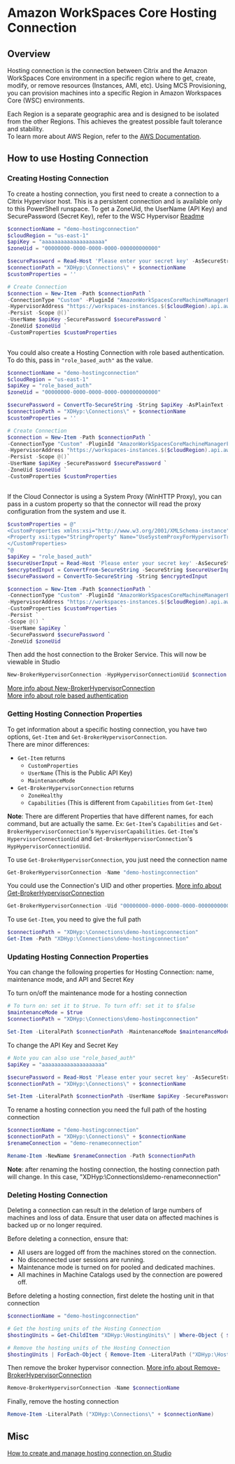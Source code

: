 # Amazon WorkSpaces Core Hosting Connection

## Overview
Hosting connection is the connection between Citrix and the Amazon WorkSpaces Core environment in a specific region where to get, create, modify, or remove resources (Instances, AMI, etc). Using MCS Provisioning, you can provision machines into a specific Region in Amazon Workspaces Core (WSC) environments. 

Each Region is a separate geographic area and is designed to be isolated from the other Regions. This achieves the greatest possible fault tolerance and stability. <br>
To learn more about AWS Region, refer to the [AWS Documentation](https://docs.aws.amazon.com/AWSEC2/latest/UserGuide/using-regions-availability-zones.html). 

## How to use Hosting Connection

### Creating Hosting Connection
To create a hosting connection, you first need to create a connection to a Citrix Hypervisor host. This is a persistent connection and is available only to this PowerShell runspace. To get a ZoneUid, the UserName (API Key) and SecurePassword (Secret Key), refer to the WSC Hypervisor [Readme](../README.md)
```powershell
$connectionName = "demo-hostingconnection"
$cloudRegion = "us-east-1"
$apiKey = "aaaaaaaaaaaaaaaaaaaa"
$zoneUid = "00000000-0000-0000-0000-000000000000"

$securePassword = Read-Host 'Please enter your secret key' -AsSecureString
$connectionPath = "XDHyp:\Connections\" + $connectionName
$customProperties = ''

# Create Connection
$connection = New-Item -Path $connectionPath `
-ConnectionType "Custom" -PluginId "AmazonWorkSpacesCoreMachineManagerFactory" `
-HypervisorAddress "https://workspaces-instances.$($cloudRegion).api.aws" `
-Persist -Scope @()`
-UserName $apiKey -SecurePassword $securePassword `
-ZoneUid $zoneUid `
-CustomProperties $customProperties
  
```
You could also create a Hosting Connection with role based authentication. To do this, pass in `"role_based_auth"` as the value.
```powershell
$connectionName = "demo-hostingconnection"
$cloudRegion = "us-east-1"
$apiKey = "role_based_auth"
$zoneUid = "00000000-0000-0000-0000-000000000000"

$securePassword = ConvertTo-SecureString -String $apiKey -AsPlainText -Force
$connectionPath = "XDHyp:\Connections\" + $connectionName
$customProperties = ''

# Create Connection
$connection = New-Item -Path $connectionPath `
-ConnectionType "Custom" -PluginId "AmazonWorkSpacesCoreMachineManagerFactory" `
-HypervisorAddress "https://workspaces-instances.$($cloudRegion).api.aws" `
-Persist -Scope @()`
-UserName $apiKey -SecurePassword $securePassword `
-ZoneUid $zoneUid `
-CustomProperties $customProperties
  
```
If the Cloud Connector is using a System Proxy (WinHTTP Proxy), you can pass in a custom property so that the connector will read the proxy configuration from the system and use it.

```powershell
$customProperties = @"
<CustomProperties xmlns:xsi="http://www.w3.org/2001/XMLSchema-instance" xmlns="http://schemas.citrix.com/2014/xd/machinecreation">
<Property xsi:type="StringProperty" Name="UseSystemProxyForHypervisorTrafficOnConnectors" Value="True" />
</CustomProperties>
"@
$apiKey = "role_based_auth"
$secureUserInput = Read-Host 'Please enter your secret key' -AsSecureString
$encryptedInput = ConvertFrom-SecureString -SecureString $secureUserInput
$securePassword = ConvertTo-SecureString -String $encryptedInput

$connection = New-Item -Path $connectionPath `
-ConnectionType "Custom" -PluginId "AmazonWorkSpacesCoreMachineManagerFactory" `
-HypervisorAddress "https://workspaces-instances.$($cloudRegion).api.aws" `
-CustomProperties $customProperties `
-Persist `
-Scope @() `
-UserName $apiKey `
-SecurePassword $securePassword `
-ZoneUid $zoneUid
```
Then add the host connection to the Broker Service. This will now be viewable in Studio
```powershell
New-BrokerHypervisorConnection -HypHypervisorConnectionUid $connection.HypervisorConnectionUid
```

[More info about New-BrokerHypervisorConnection](https://developer-docs.citrix.com/en-us/citrix-virtual-apps-desktops-sdk/current-release/broker/new-brokerhypervisorconnection)<br>
[More info about role based authentication](https://docs.citrix.com/en-us/citrix-daas/install-configure/connections/connection-aws#minimal-iam-permissions-policy)

### Getting Hosting Connection Properties
To get information about a specific hosting connection, you have two options, `Get-Item` and `Get-BrokerHypervisorConnection`. <br>
There are minor differences: 
- `Get-Item` returns 
    - `CustomProperties`
    - `UserName` (This is the Public API Key)
    - `MaintenanceMode`
- `Get-BrokerHypervisorConnection` returns 
    - `ZoneHealthy`
    - `Capabilities` (This is different from `Capabilities` from `Get-Item`) 

**Note**: There are different Properties that have different names, for each command, but are actually the same. Ex: `Get-Item`'s `Capabilities` and `Get-BrokerHypervisorConnection`'s `HypervisorCapabilities`. `Get-Item`'s `HypervisorConnectionUid` and `Get-BrokerHypervisorConnection`'s `HypHypervisorConnectionUid`. 

To use `Get-BrokerHypervisorConnection`, you just need the connection name
```powershell
Get-BrokerHypervisorConnection -Name "demo-hostingconnection"
```
You could use the Connection's UID and other properties. [More info about Get-BrokerHypervisorConnection](https://developer-docs.citrix.com/en-us/citrix-virtual-apps-desktops-sdk/current-release/broker/get-brokerhypervisorconnection)
```powershell
Get-BrokerHypervisorConnection -Uid "00000000-0000-0000-0000-000000000000"
```
To use `Get-Item`, you need to give the full path
```powershell
$connectionPath = "XDHyp:\Connections\demo-hostingconnection"
Get-Item -Path "XDHyp:\Connections\demo-hostingconnection"
```

### Updating Hosting Connection Properties
You can change the following properties for Hosting Connection: name, maintenance mode, and API and Secret Key

To turn on/off the maintenance mode for a hosting connection
```powershell
# To turn on: set it to $true. To turn off: set it to $false
$maintenanceMode = $true
$connectionPath = "XDHyp:\Connections\demo-hostingconnection"

Set-Item -LiteralPath $connectionPath -MaintenanceMode $maintenanceMode
```
To change the API Key and Secret Key
```powershell
# Note you can also use "role_based_auth"
$apiKey = "aaaaaaaaaaaaaaaaaaaa"

$securePassword = Read-Host 'Please enter your secret key' -AsSecureString
$connectionPath = "XDHyp:\Connections\" + $connectionName

Set-Item -LiteralPath $connectionPath -UserName $apiKey -SecurePassword $securePassword
```
To rename a hosting connection you need the full path of the hosting connection
```powershell
$connectionName = "demo-hostingconnection"
$connectionPath = "XDHyp:\Connections\" + $connectionName
$renameConnection = "demo-renameconnection"

Rename-Item -NewName $renameConnection -Path $connectionPath
```
**Note**: after renaming the hosting connection, the hosting connection path will change. In this case, "XDHyp:\Connections\demo-renameconnection"

### Deleting Hosting Connection
Deleting a connection can result in the deletion of large numbers of machines and loss of data. Ensure that user data on affected machines is backed up or no longer required.

Before deleting a connection, ensure that:
* All users are logged off from the machines stored on the connection.
* No disconnected user sessions are running.
* Maintenance mode is turned on for pooled and dedicated machines.
* All machines in Machine Catalogs used by the connection are powered off.

Before deleting a hosting connection, first delete the hosting unit in that connection
```powershell
$connectionName = "demo-hostingconnection"

# Get the hosting units of the Hosting Connection
$hostingUnits = Get-ChildItem "XDHyp:\HostingUnits\" | Where-Object { $_.HypervisorConnection.HypervisorConnectionName -eq $connectionName }

# Remove the hosting units of the Hosting Connection
$hostingUnits | ForEach-Object { Remove-Item -LiteralPath ("XDHyp:\HostingUnits\"+ $_.HostingUnitName) -Force }
```
Then remove the broker hypervisor connection. [More info about Remove-BrokerHypervisorConnection](https://developer-docs.citrix.com/en-us/citrix-virtual-apps-desktops-sdk/current-release/broker/remove-brokerhypervisorconnection)
```powershell
Remove-BrokerHypervisorConnection -Name $connectionName
```
Finally, remove the hosting connection
```powershell
Remove-Item -LiteralPath ("XDHyp:\Connections\" + $connectionName)
```

## Misc
[How to create and manage hosting connection on Studio](https://docs.citrix.com/en-us/citrix-daas/install-configure/connections)